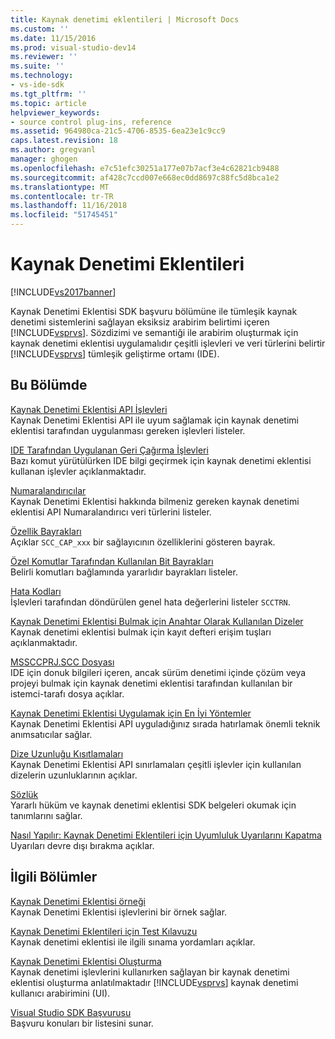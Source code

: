```yaml
---
title: Kaynak denetimi eklentileri | Microsoft Docs
ms.custom: ''
ms.date: 11/15/2016
ms.prod: visual-studio-dev14
ms.reviewer: ''
ms.suite: ''
ms.technology:
- vs-ide-sdk
ms.tgt_pltfrm: ''
ms.topic: article
helpviewer_keywords:
- source control plug-ins, reference
ms.assetid: 964980ca-21c5-4706-8535-6ea23e1c9cc9
caps.latest.revision: 18
ms.author: gregvanl
manager: ghogen
ms.openlocfilehash: e7c51efc30251a177e07b7acf3e4c62821cb9488
ms.sourcegitcommit: af428c7ccd007e668ec0dd8697c88fc5d8bca1e2
ms.translationtype: MT
ms.contentlocale: tr-TR
ms.lasthandoff: 11/16/2018
ms.locfileid: "51745451"
---
```

# <a name="source-control-plug-ins"></a>Kaynak Denetimi Eklentileri
[!INCLUDE[vs2017banner](../includes/vs2017banner.md)]

Kaynak Denetimi Eklentisi SDK başvuru bölümüne ile tümleşik kaynak denetimi sistemlerini sağlayan eksiksiz arabirim belirtimi içeren [!INCLUDE[vsprvs](../includes/vsprvs-md.md)]. Sözdizimi ve semantiği ile arabirim oluşturmak için kaynak denetimi eklentisi uygulamalıdır çeşitli işlevleri ve veri türlerini belirtir [!INCLUDE[vsprvs](../includes/vsprvs-md.md)] tümleşik geliştirme ortamı (IDE).  
  
## <a name="in-this-section"></a>Bu Bölümde  
 [Kaynak Denetimi Eklentisi API İşlevleri](../extensibility/source-control-plug-in-api-functions.md)  
 Kaynak Denetimi Eklentisi API ile uyum sağlamak için kaynak denetimi eklentisi tarafından uygulanması gereken işlevleri listeler.  
  
 [IDE Tarafından Uygulanan Geri Çağırma İşlevleri](../extensibility/callback-functions-implemented-by-the-ide.md)  
 Bazı komut yürütülürken IDE bilgi geçirmek için kaynak denetimi eklentisi kullanan işlevler açıklanmaktadır.  
  
 [Numaralandırıcılar](../extensibility/enumerators.md)  
 Kaynak Denetimi Eklentisi hakkında bilmeniz gereken kaynak denetimi eklentisi API Numaralandırıcı veri türlerini listeler.  
  
 [Özellik Bayrakları](../extensibility/capability-flags.md)  
 Açıklar `SCC_CAP_xxx` bir sağlayıcının özelliklerini gösteren bayrak.  
  
 [Özel Komutlar Tarafından Kullanılan Bit Bayrakları](../extensibility/bitflags-used-by-specific-commands.md)  
 Belirli komutları bağlamında yararlıdır bayrakları listeler.  
  
 [Hata Kodları](../extensibility/error-codes.md)  
 İşlevleri tarafından döndürülen genel hata değerlerini listeler `SCCTRN`.  
  
 [Kaynak Denetimi Eklentisi Bulmak için Anahtar Olarak Kullanılan Dizeler](../extensibility/strings-used-as-keys-for-finding-a-source-control-plug-in.md)  
 Kaynak denetimi eklentisi bulmak için kayıt defteri erişim tuşları açıklanmaktadır.  
  
 [MSSCCPRJ.SCC Dosyası](../extensibility/mssccprj-scc-file.md)  
 IDE için donuk bilgileri içeren, ancak sürüm denetimi içinde çözüm veya projeyi bulmak için kaynak denetimi eklentisi tarafından kullanılan bir istemci-tarafı dosya açıklar.  
  
 [Kaynak Denetimi Eklentisi Uygulamak için En İyi Yöntemler](../extensibility/best-practices-for-implementing-a-source-control-plug-in.md)  
 Kaynak Denetimi Eklentisi API uyguladığınız sırada hatırlamak önemli teknik anımsatıcılar sağlar.  
  
 [Dize Uzunluğu Kısıtlamaları](../extensibility/restrictions-on-string-lengths.md)  
 Kaynak Denetimi Eklentisi API sınırlamaları çeşitli işlevler için kullanılan dizelerin uzunluklarının açıklar.  
  
 [Sözlük](../extensibility/source-control-plug-in-glossary.md)  
 Yararlı hüküm ve kaynak denetimi eklentisi SDK belgeleri okumak için tanımlarını sağlar.  
  
 [Nasıl Yapılır: Kaynak Denetimi Eklentileri için Uyumluluk Uyarılarını Kapatma](../extensibility/how-to-turn-off-compatibility-warnings-for-source-control-plug-ins.md)  
 Uyarıları devre dışı bırakma açıklar.  
  
## <a name="related-sections"></a>İlgili Bölümler  
 [Kaynak Denetimi Eklentisi örneği](http://msdn.microsoft.com/en-us/61de7d2b-71db-451e-8e3e-d41b11c7a4ca)  
 Kaynak Denetimi Eklentisi işlevlerini bir örnek sağlar.  
  
 [Kaynak Denetimi Eklentileri için Test Kılavuzu](../extensibility/internals/test-guide-for-source-control-plug-ins.md)  
 Kaynak denetimi eklentisi ile ilgili sınama yordamları açıklar.  
  
 [Kaynak Denetimi Eklentisi Oluşturma](../extensibility/internals/creating-a-source-control-plug-in.md)  
 Kaynak denetimi işlevlerini kullanırken sağlayan bir kaynak denetimi eklentisi oluşturma anlatılmaktadır [!INCLUDE[vsprvs](../includes/vsprvs-md.md)] kaynak denetimi kullanıcı arabirimini (UI).  
  
 [Visual Studio SDK Başvurusu](../extensibility/visual-studio-sdk-reference.md)  
 Başvuru konuları bir listesini sunar.

